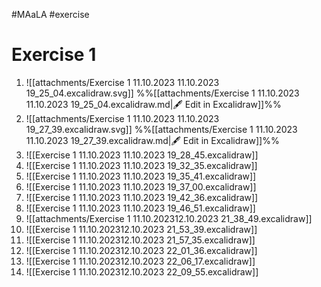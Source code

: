#MAaLA #exercise 

# Exercise 1
1. ![[attachments/Exercise 1 11.10.2023 11.10.2023 19_25_04.excalidraw.svg]]
%%[[attachments/Exercise 1 11.10.2023 11.10.2023 19_25_04.excalidraw.md|🖋 Edit in Excalidraw]]%%
2. ![[attachments/Exercise 1 11.10.2023 11.10.2023 19_27_39.excalidraw.svg]]
%%[[attachments/Exercise 1 11.10.2023 11.10.2023 19_27_39.excalidraw.md|🖋 Edit in Excalidraw]]%%
3. ![[Exercise 1 11.10.2023 11.10.2023 19_28_45.excalidraw]]
4. ![[Exercise 1 11.10.2023 11.10.2023 19_32_35.excalidraw]]
5. ![[Exercise 1 11.10.2023 11.10.2023 19_35_41.excalidraw]]
6. ![[Exercise 1 11.10.2023 11.10.2023 19_37_00.excalidraw]]
7. ![[Exercise 1 11.10.2023 11.10.2023 19_42_36.excalidraw]]
8. ![[Exercise 1 11.10.2023 11.10.2023 19_46_51.excalidraw]]
9. ![[attachments/Exercise 1 11.10.202312.10.2023 21_38_49.excalidraw]]
10. ![[Exercise 1 11.10.202312.10.2023 21_53_39.excalidraw]]
11. ![[Exercise 1 11.10.202312.10.2023 21_57_35.excalidraw]]
12. ![[Exercise 1 11.10.202312.10.2023 22_01_36.excalidraw]]
13. ![[Exercise 1 11.10.202312.10.2023 22_06_17.excalidraw]]
14. ![[Exercise 1 11.10.202312.10.2023 22_09_55.excalidraw]]